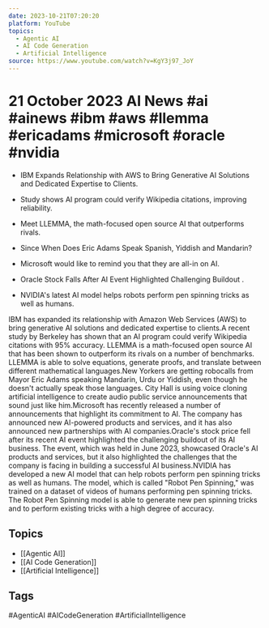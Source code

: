 ```yaml
---
date: 2023-10-21T07:20:20
platform: YouTube
topics:
  - Agentic AI
  - AI Code Generation
  - Artificial Intelligence
source: https://www.youtube.com/watch?v=KgY3j97_JoY
---
```

# 21 October 2023 AI News #ai #ainews #ibm #aws #llemma #ericadams #microsoft #oracle #nvidia

- IBM Expands Relationship with AWS to Bring Generative AI Solutions and Dedicated Expertise to Clients.

- Study shows AI program could verify Wikipedia citations, improving reliability.

- Meet LLEMMA, the math-focused open source AI that outperforms rivals.

- Since When Does Eric Adams Speak Spanish, Yiddish and Mandarin?

- Microsoft would like to remind you that they are all-in on AI.

- Oracle Stock Falls After AI Event Highlighted Challenging Buildout .

- NVIDIA's latest AI model helps robots perform pen spinning tricks as well as humans.

IBM has expanded its relationship with Amazon Web Services (AWS) to bring generative AI solutions and dedicated expertise to clients.A recent study by Berkeley has shown that an AI program could verify Wikipedia citations with 95% accuracy. LLEMMA is a math-focused open source AI that has been shown to outperform its rivals on a number of benchmarks. LLEMMA is able to solve equations, generate proofs, and translate between different mathematical languages.New Yorkers are getting robocalls from Mayor Eric Adams speaking Mandarin, Urdu or Yiddish, even though he doesn't actually speak those languages. City Hall is using voice cloning artificial intelligence to create audio public service announcements that sound just like him.Microsoft has recently released a number of announcements that highlight its commitment to AI. The company has announced new AI-powered products and services, and it has also announced new partnerships with AI companies.Oracle's stock price fell after its recent AI event highlighted the challenging buildout of its AI business. The event, which was held in June 2023, showcased Oracle's AI products and services, but it also highlighted the challenges that the company is facing in building a successful AI business.NVIDIA has developed a new AI model that can help robots perform pen spinning tricks as well as humans. The model, which is called "Robot Pen Spinning," was trained on a dataset of videos of humans performing pen spinning tricks. The Robot Pen Spinning model is able to generate new pen spinning tricks and to perform existing tricks with a high degree of accuracy.

## Topics
- [[Agentic AI]]
- [[AI Code Generation]]
- [[Artificial Intelligence]]

## Tags
#AgenticAI #AICodeGeneration #ArtificialIntelligence